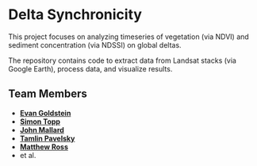 # Delta Synchronicity

This project focuses on analyzing timeseries of vegetation (via NDVI) and sediment concentration (via NDSSI) on global deltas.

The repository contains code to extract data from Landsat stacks (via Google Earth), process data, and visualize results. 

## Team Members
- [**Evan Goldstein**](https://github.com/ebgoldstein)
- [**Simon Topp**](https://github.com/SimonTopp)
- [**John Mallard**](https://github.com/jmcdevittm)
- [**Tamlin Pavelsky**](https://github.com/tpavelsky)
- [**Matthew Ross**](https://github.com/matthewross07)
- et al.

